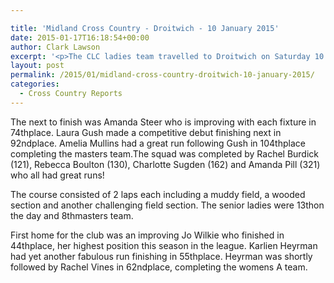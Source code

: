 ```yaml
---

title: 'Midland Cross Country - Droitwich - 10 January 2015'
date: 2015-01-17T16:18:54+00:00
author: Clark Lawson
excerpt: '<p>The CLC ladies team travelled to Droitwich on Saturday 10 January 2015 to compete in the 3rdfixture of the Midland Cross Country League.</p>'
layout: post
permalink: /2015/01/midland-cross-country-droitwich-10-january-2015/
categories:
  - Cross Country Reports
---
```

The next to finish was Amanda Steer who is improving with each fixture in 74thplace. Laura Gush made a competitive debut finishing next in 92ndplace. Amelia Mullins had a great run following Gush in 104thplace completing the masters team.The squad was completed by Rachel Burdick (121), Rebecca Boulton (130), Charlotte Sugden (162) and Amanda Pill (321) who all had great runs!

The course consisted of 2 laps each including a muddy field, a wooded section and another challenging field section. The senior ladies were 13thon the day and 8thmasters team.

First home for the club was an improving Jo Wilkie who finished in 44thplace, her highest position this season in the league. Karlien Heyrman had yet another fabulous run finishing in 55thplace. Heyrman was shortly followed by Rachel Vines in 62ndplace, completing the womens A team.